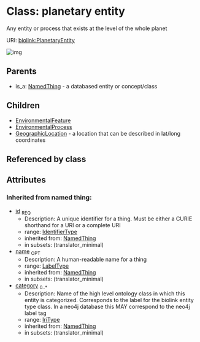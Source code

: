 # Class: planetary entity


Any entity or process that exists at the level of the whole planet

URI: [biolink:PlanetaryEntity](https://w3id.org/biolink/vocab/PlanetaryEntity)

![img](http://yuml.me/diagram/nofunky;dir:TB/class/\[PlanetaryEntity|id(i):identifier_type;name(i):label_type%20%3F;category(i):iri_type%20*]^-\[GeographicLocation],%20\[PlanetaryEntity]^-\[EnvironmentalProcess],%20\[PlanetaryEntity]^-\[EnvironmentalFeature],%20\[NamedThing]^-\[PlanetaryEntity])
## Parents

 *  is_a: [NamedThing](NamedThing.md) - a databased entity or concept/class
## Children

 * [EnvironmentalFeature](EnvironmentalFeature.md)
 * [EnvironmentalProcess](EnvironmentalProcess.md)
 * [GeographicLocation](GeographicLocation.md) - a location that can be described in lat/long coordinates
## Referenced by class

## Attributes

### Inherited from named thing:

 * [id](id.md)  <sub>REQ</sub>
    * Description: A unique identifier for a thing. Must be either a CURIE shorthand for a URI or a complete URI
    * range: [IdentifierType](IdentifierType.md)
    * inherited from: [NamedThing](NamedThing.md)
    * in subsets: (translator_minimal)
 * [name](name.md)  <sub>OPT</sub>
    * Description: A human-readable name for a thing
    * range: [LabelType](LabelType.md)
    * inherited from: [NamedThing](NamedThing.md)
    * in subsets: (translator_minimal)
 * [category](category.md)  <sub>0..*</sub>
    * Description: Name of the high level ontology class in which this entity is categorized. Corresponds to the label for the biolink entity type class. In a neo4j database this MAY correspond to the neo4j label tag
    * range: [IriType](IriType.md)
    * inherited from: [NamedThing](NamedThing.md)
    * in subsets: (translator_minimal)
